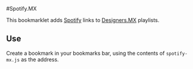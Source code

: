#Spotify.MX

This bookmarklet adds [Spotify](http://spotify.com) links to [Designers.MX](http://designers.mx/) playlists.

## Use
Create a bookmark in your bookmarks bar, using the contents of `spotify-mx.js`
as the address.
